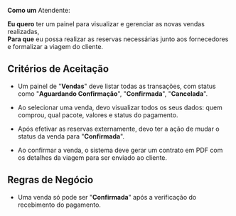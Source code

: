 

**Como um** Atendente:

**Eu quero** ter um painel para visualizar e gerenciar as novas vendas realizadas,  
**Para que** eu possa realizar as reservas necessárias junto aos fornecedores e formalizar a viagem do cliente.  

## Critérios de Aceitação

- Um painel de "**Vendas**" deve listar todas as transações, com status como "**Aguardando Confirmação**", "**Confirmada**", "**Cancelada**".  

- Ao selecionar uma venda, devo visualizar todos os seus dados: quem comprou, qual pacote, valores e status do pagamento.  

- Após efetivar as reservas externamente, devo ter a ação de mudar o status da venda para "**Confirmada**".  

- Ao confirmar a venda, o sistema deve gerar um contrato em PDF com os detalhes da viagem para ser enviado ao cliente.  

## Regras de Negócio

- Uma venda só pode ser "**Confirmada**" após a verificação do recebimento do pagamento.  
